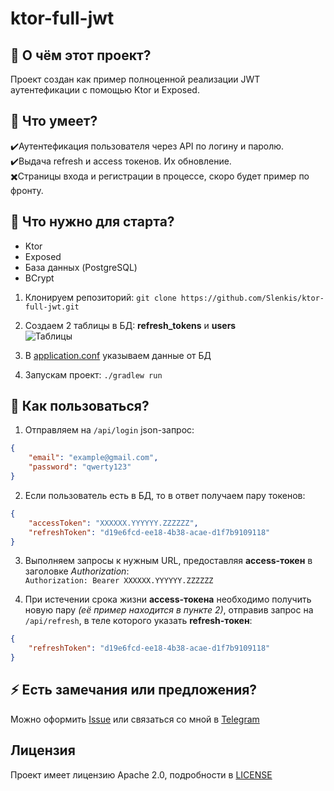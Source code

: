 # ktor-full-jwt

## 👏 О чём этот проект? 
Проект создан как пример полноценной реализации JWT аутентефикации с помощью Ktor и Exposed.

## 🙊 Что умеет?
✔️Аутентефикация пользователя через API по логину и паролю.  
✔️Выдача refresh и access токенов. Их обновление.  
✖️Страницы входа и регистрации в процессе, скоро будет пример по фронту.

## 🏁 Что нужно для старта?
- Ktor  
- Exposed  
- База данных (PostgreSQL)  
- BCrypt  

1. Клонируем репозиторий: 
`git clone https://github.com/Slenkis/ktor-full-jwt.git`

2. Создаем 2 таблицы в БД: **refresh_tokens** и **users**  
![Таблицы](https://imgur.com/2SRHjyr.jpg)

3. В [application.conf](resources/application.conf) указываем данные от БД

4. Запускам проект: 
`./gradlew run`

## 🗿 Как пользоваться?

1. Отправляем на `/api/login` json-запрос:
```json
{
    "email": "example@gmail.com",
    "password": "qwerty123"
}
```

2. Если пользователь есть в БД, то в ответ получаем пару токенов:
```json
{
    "accessToken": "XXXXXX.YYYYYY.ZZZZZZ",
    "refreshToken": "d19e6fcd-ee18-4b38-acae-d1f7b9109118"
}
```

3. Выполняем запросы к нужным URL, предоставляя **access-токен** в заголовке *Authorization*:  
```Authorization: Bearer XXXXXX.YYYYYY.ZZZZZZ```

4. При истечении срока жизни **access-токена** необходимо получить новую пару *(её пример находится в пункте 2)*, отправив запрос на `/api/refresh`, в теле которого указать **refresh-токен**:
```json
{
    "refreshToken": "d19e6fcd-ee18-4b38-acae-d1f7b9109118"
}
```

## ⚡ Есть замечания или предложения?
Можно оформить [Issue](../../issues) или связаться со мной в [Telegram](https://t.me/slenkis)

## Лицензия
Проект имеет лицензию Apache 2.0, подробности в [LICENSE](LICENSE)